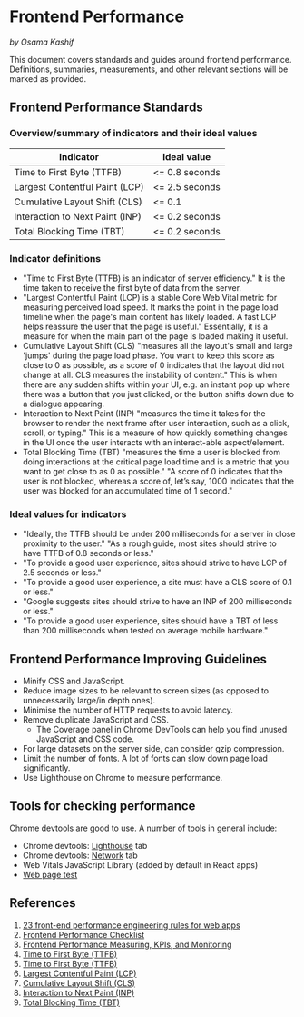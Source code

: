 # Frontend Performance

_by Osama Kashif_

This document covers standards and guides around frontend performance. Definitions, summaries, measurements, and other relevant sections will be marked as provided.

## Frontend Performance Standards

### Overview/summary of indicators and their ideal values

| Indicator                       | Ideal value    |
| ------------------------------- | -------------- |
| Time to First Byte (TTFB)       | <= 0.8 seconds |
| Largest Contentful Paint (LCP)  | <= 2.5 seconds |
| Cumulative Layout Shift (CLS)   | <= 0.1         |
| Interaction to Next Paint (INP) | <= 0.2 seconds |
| Total Blocking Time (TBT)       | <= 0.2 seconds |

### Indicator definitions

- "Time to First Byte (TTFB) is an indicator of server efficiency." It is the time taken to receive the first byte of data from the server.
- "Largest Contentful Paint (LCP) is a stable Core Web Vital metric for measuring perceived load speed. It marks the point in the page load timeline when the page's main content has likely loaded. A fast LCP helps reassure the user that the page is useful." Essentially, it is a measure for when the main part of the page is loaded making it useful.
- Cumulative Layout Shift (CLS) "measures all the layout's small and large 'jumps' during the page load phase. You want to keep this score as close to 0 as possible, as a score of 0 indicates that the layout did not change at all. CLS measures the instability of content." This is when there are any sudden shifts within your UI, e.g. an instant pop up where there was a button that you just clicked, or the button shifts down due to a dialogue appearing.
- Interaction to Next Paint (INP) "measures the time it takes for the browser to render the next frame after user interaction, such as a click, scroll, or typing." This is a measure of how quickly something changes in the UI once the user interacts with an interact-able aspect/element.
- Total Blocking Time (TBT) "measures the time a user is blocked from doing interactions at the critical page load time and is a metric that you want to get close to as 0 as possible." "A score of 0 indicates that the user is not blocked, whereas a score of, let’s say, 1000 indicates that the user was blocked for an accumulated time of 1 second."

### Ideal values for indicators

- "Ideally, the TTFB should be under 200 milliseconds for a server in close proximity to the user." "As a rough guide, most sites should strive to have TTFB of 0.8 seconds or less."
- "To provide a good user experience, sites should strive to have LCP of 2.5 seconds or less."
- "To provide a good user experience, a site must have a CLS score of 0.1 or less."
- "Google suggests sites should strive to have an INP of 200 milliseconds or less."
- "To provide a good user experience, sites should have a TBT of less than 200 milliseconds when tested on average mobile hardware."

## Frontend Performance Improving Guidelines

- Minify CSS and JavaScript.
- Reduce image sizes to be relevant to screen sizes (as opposed to unnecessarily large/in depth ones).
- Minimise the number of HTTP requests to avoid latency.
- Remove duplicate JavaScript and CSS.
  - The Coverage panel in Chrome DevTools can help you find unused JavaScript and CSS code.
- For large datasets on the server side, can consider gzip compression.
- Limit the number of fonts. A lot of fonts can slow down page load significantly.
- Use Lighthouse on Chrome to measure performance.

## Tools for checking performance

Chrome devtools are good to use. A number of tools in general include:

- Chrome devtools: [Lighthouse](https://developer.chrome.com/docs/lighthouse) tab
- Chrome devtools: [Network](https://developer.chrome.com/docs/devtools/network) tab
- Web Vitals JavaScript Library (added by default in React apps)
- [Web page test](https://www.webpagetest.org/)

## References

1. [23 front-end performance engineering rules for web apps](https://techbeacon.com/app-dev-testing/23-front-end-performance-rules-web-applications)
2. [Frontend Performance Checklist](https://crystallize.com/learn/best-practices/frontend-performance/checklist)
3. [Frontend Performance Measuring, KPIs, and Monitoring](https://crystallize.com/blog/frontend-performance-measuring-and-kpis)
4. [Time to First Byte (TTFB)](https://crystallize.com/learn/best-practices/frontend-performance/other-web-vitals/time-to-first-byte-ttfb)
5. [Time to First Byte (TTFB)](https://web.dev/articles/ttfb#what-is-a-good-ttfb-score)
6. [Largest Contentful Paint (LCP)](https://web.dev/articles/lcp)
7. [Cumulative Layout Shift (CLS)](https://web.dev/articles/cls)
8. [Interaction to Next Paint (INP)](https://crystallize.com/learn/best-practices/frontend-performance/core-web-vitals/interaction-to-next-paint-inp)
9. [Total Blocking Time (TBT)](https://web.dev/articles/tbt)
